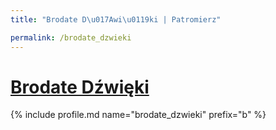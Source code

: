 ```yaml
---
title: "Brodate D\u017Awi\u0119ki | Patromierz"

permalink: /brodate_dzwieki
---
```


# [Brodate Dźwięki](https://patronite.pl/brodate_dzwieki)

{% include profile.md name="brodate_dzwieki" prefix="b" %}
